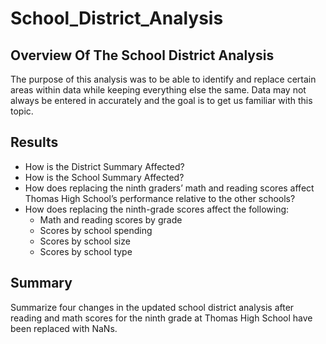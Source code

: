 # School_District_Analysis
## Overview Of The School District Analysis
The purpose of this analysis was to be able to identify and replace certain areas within data while keeping everything else the same.  Data may not always be entered in accurately and the goal is to get us familiar with this topic.
## Results
* How is the District Summary Affected?
* How is the School Summary Affected?
* How does replacing the ninth graders’ math and reading scores affect Thomas High School’s performance relative to the other schools?
* How does replacing the ninth-grade scores affect the following:
  * Math and reading scores by grade
  * Scores by school spending
  * Scores by school size
  * Scores by school type
## Summary
Summarize four changes in the updated school district analysis after reading and math scores for the ninth grade at Thomas High School have been replaced with NaNs.
